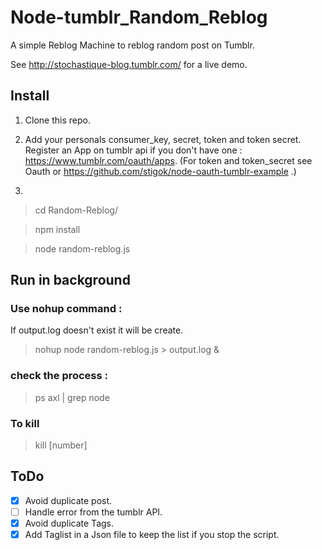 # Node-tumblr_Random_Reblog

A simple Reblog Machine to reblog random post on Tumblr.

See <http://stochastique-blog.tumblr.com/> for a live demo.

## Install

1. Clone this repo.
2. Add your personals consumer_key, secret, token and token secret. Register an App on tumblr api if you don't have one : <https://www.tumblr.com/oauth/apps>. (For token and token_secret see Oauth or <https://github.com/stigok/node-oauth-tumblr-example> .)

3.

> cd Random-Reblog/

> npm install

> node random-reblog.js

## Run in background

### Use nohup command :

If output.log doesn't exist it will be create.

> nohup node random-reblog.js > output.log &

### check the process :

> ps axl | grep node

### To kill

> kill [number]

## ToDo

- [x] Avoid duplicate post.
- [ ] Handle error from the tumblr API.
- [x] Avoid duplicate Tags.
- [x] Add Taglist in a Json file to keep the list if you stop the script.
